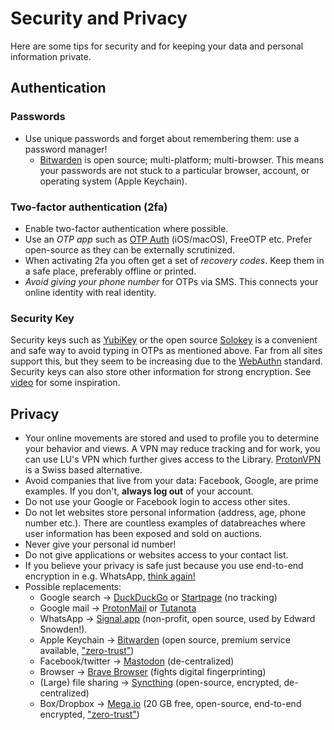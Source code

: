 # Security and Privacy

Here are some tips for security and for keeping your data and personal information private.

## Authentication

### Passwords

- Use unique passwords and forget about remembering them: use a password manager!
  - [Bitwarden](https://bitwarden.com/) is open source; multi-platform; multi-browser. This means your passwords are not stuck
    to a particular browser, account, or operating system (Apple Keychain).
    
### Two-factor authentication (2fa)

- Enable two-factor authentication where possible.
- Use an _OTP app_ such as [OTP Auth](https://cooperrs.de/otpauth.html) (iOS/macOS), FreeOTP etc. Prefer open-source as they can be externally scrutinized.
- When activating 2fa you often get a set of _recovery codes_. Keep them in a safe place, preferably offline or printed.
- _Avoid giving your phone number_ for OTPs via SMS. This connects your online identity with real identity.


### Security Key

Security keys such as [YubiKey](www.yubico.com) or the open source [Solokey](https://solokeys.com/) is a convenient and safe way to avoid typing in OTPs as mentioned above.
Far from all sites support this, but they seem to be increasing due to the [WebAuthn](https://en.wikipedia.org/wiki/WebAuthn)
standard. Security keys can also store other information for strong encryption. See [video](https://www.youtube.com/watch?v=aAr41uSC4vs) for some inspiration.

## Privacy

- Your online movements are stored and used to profile you to determine your behavior and views. A VPN may reduce tracking and
  for work, you can use LU's VPN which further gives access to the Library.
  [ProtonVPN](https://protonvpn.com) is a Swiss based alternative.
- Avoid companies that live from your data: Facebook, Google, are prime examples. If you don't, **always log out** of your account.
- Do not use your Google or Facebook login to access other sites.
- Do not let websites store personal information (address, age, phone number etc.). There are countless examples of databreaches where user information
  has been exposed and sold on auctions.
- Never give your personal id number!
- Do not give applications or websites access to your contact list.
- If you believe your privacy is safe just because you use end-to-end encryption in e.g. WhatsApp, [think again!](https://www.globalviews360.com/articles/whatsapps-new-privacy-policy-collecting-metadata-and-its-implications)
- Possible replacements:
  - Google search → [DuckDuckGo](https://duckduckgo.com) or [Startpage](https://www.startpage.com/) (no tracking)
  - Google mail → [ProtonMail](https://protonmail.com) or [Tutanota](https://tutanota.com/)
  - WhatsApp → [Signal.app](https://signal.org) (non-profit, open source, used by Edward Snowden!).
  - Apple Keychain → [Bitwarden](https://bitwarden.com/) (open source, premium service available, ["zero-trust"](https://en.wikipedia.org/wiki/Zero_trust_security_model))
  - Facebook/twitter → [Mastodon](https://joinmastodon.org/) (de-centralized)
  - Browser → [Brave Browser](https://brave.com/) (fights digital fingerprinting)
  - (Large) file sharing → [Syncthing](https://syncthing.net/) (open-source, encrypted, de-centralized)
  - Box/Dropbox → [Mega.io](https://mega.io/) (20 GB free, open-source, end-to-end encrypted, ["zero-trust"](https://en.wikipedia.org/wiki/Zero_trust_security_model))

